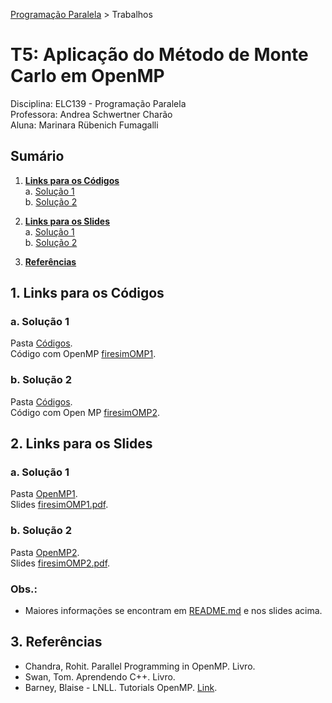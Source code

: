 [Programação Paralela](https://github.com/AndreaInfUFSM/elc139-2018a) > Trabalhos

# T5: Aplicação do Método de Monte Carlo em OpenMP

Disciplina: ELC139 - Programação Paralela  
Professora: Andrea Schwertner Charão  
Aluna: Marinara Rübenich Fumagalli

## Sumário
1. [**Links para os Códigos**](#1-links-para-os-códigos)   
    a. [Solução 1](#a-solução-1)  
    b. [Solução 2](#b-solução-2)
    
2. [**Links para os Slides**](#2-links-para-os-slides)  
    a. [Solução 1](#a-solução-1)  
    b. [Solução 2](#b-solução-2)  
     
3. [**Referências**](#3-referências)  

## 1. Links para os Códigos

### a. Solução 1

Pasta [Códigos](FireSim/2.FireSim_OpenMP1/Códigos).  
Código com OpenMP [firesimOMP1](FireSim/2.FireSim_OpenMP1/Códigos/firesimOMP1.cpp).

### b. Solução 2

Pasta [Códigos](FireSim/3.FireSim_OpenMP2/Códigos).  
Código com Open MP [firesimOMP2](FireSim/3.FireSim_OpenMP2/Códigos/firesimOMP2.cpp).

## 2. Links para os Slides

### a. Solução 1

Pasta [OpenMP1](FireSim/2.FireSim_OpenMP1).  
Slides [firesimOMP1.pdf](FireSim/2.FireSim_OpenMP1/firesimOMP1.pdf).

### b. Solução 2

Pasta [OpenMP2](FireSim/3.FireSim_OpenMP2).  
Slides [firesimOMP2.pdf](FireSim/3.FireSim_OpenMP2/firesimOMP2.pdf).

### Obs.:

* Maiores informações se encontram em [README.md](FireSim/README.md) e nos slides acima.

## 3. Referências
- Chandra, Rohit. Parallel Programming in OpenMP. Livro.
- Swan, Tom. Aprendendo C++. Livro.
- Barney, Blaise - LNLL. Tutorials OpenMP. [Link](https://computing.llnl.gov/tutorials/openMP/).

